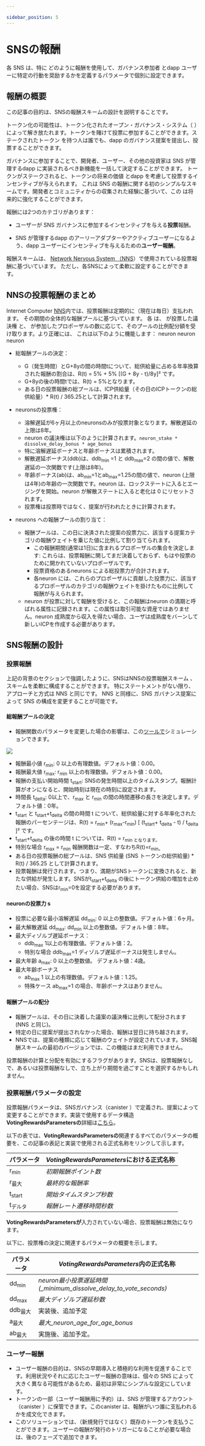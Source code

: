 ```yaml
---

sidebar_position: 5
---
```

# SNSの報酬

各 SNS は、特に
どのように報酬を使用して、ガバナンス参加者
とdapp ユーザーに特定の行動を奨励するかを定義するパラメータで個別に設定できます。

## 報酬の概要

この記事の目的は、SNSの報酬スキームの設計を説明することです。

トークン化の可能性は、トークン化されたオープン・ガバナンス・システム（
）によって解き放たれます。トークンを賭けて投票に参加することができます。ステークされたトークン
を持つ人は誰でも、dapp のガバナンス提案を提出し、投票することができます。

ガバナンスに参加することで、開発者、ユーザー、その他の投資家は
SNS が管理するdapp に実装されるべき新機能を一括して決定することができます。
トークンがステークされると、トークンの将来の価値
とdapp を考慮して投票するインセンティブが与えられます。 これは
SNS の報酬に関する初のシンプルなスキームです。開発者とコミュニティからの収集された経験に基づいて、この
は将来的に強化することができます。

報酬には2つのカテゴリがあります：

- ユーザーが SNS ガバナンスに参加するインセンティブを与える**投票**報酬。

- SNS が管理するdapp のアーリーアダプターやアクティブユーザーになるよう、dapp ユーザーにインセンティブを与えるための**ユーザー報酬**。

報酬スキームは、
[Network Nervous System （NNS](https://medium.com/dfinity/the-network-nervous-system-governing-the-internet-computer-1d176605d66a#:~:text=Network%20Nervous%20System%20overview,how%20to%20update%20this%20information.)）で使用されている投票報酬に基づいています。
ただし、各SNSによって柔軟に設定することができます。

## NNSの投票報酬のまとめ

Internet Computer
[NNS](/tokenomics/nns/nns-intro.md)内では、投票報酬は定期的に（現在は毎日）支払われます。 その期間の全体的な報酬プールに基づいています。 各 は、 が投票した議決権 と、 が参加したプロポーザルの数に応じて、そのプールの比例配分額を受け取ります。より正確には、 これは以下のように機能します：
 neuron neuron
 neuron

- 総報酬プールの決定：
  
  - G（発生時間）とG+8yの間の時間tについて、総供給量に占める年率換算された報酬の割合は、R(t) = 5% + 5% \[(G + 8y - t)/8y\]² です。
  - G+8yの後の時間tでは、R(t) = 5%となります。
  - ある日の投票報酬の総プールは、ICP供給量（その日のICPトークンの総供給量）\* R(t) / 365.25として計算されます。

- neuronsの投票権：
  
  - 溶解遅延が6ヶ月以上のneuronsのみが投票対象となります。解散遅延の上限は8年。
  - neuron の議決権は以下のように計算されます。`neuron_stake * dissolve_delay_bonus * age_bonus`
  - 特に溶解遅延ボーナスと年齢ボーナスは累積されます。
  - 解散遅延ボーナス(ddb)は、ddb<sub>min</sub> =1 と ddb<sub>max</sub>=2 の間の値で、解散遅延の一次関数です(上限は8年)。
  - 年齢ボーナス(ab)は、ab<sub>min</sub>=1とab<sub>max</sub>=1.25の間の値で、neuron (上限は4年)の年齢の一次関数です。neuron は、ロックステートに入るとエージングを開始。neuron が解散ステートに入ると老化は 0 にリセットされます。
  - 投票権は投票時ではなく、提案が行われたときに計算されます。

- neurons への報酬プールの割り当て：
  
  - 報酬プールは、この日に決済された提案の投票力に、該当する提案カテゴリの報酬ウェイトを乗じた値に比例して割り当てられます。
    - この報酬期間(通常は1日)に含まれるプロポーザルの集合を決定します: これらは、投票報酬に関してまだ決着しておらず、もはや投票のために開かれていないプロポーザルです。
    - 投票資格のあるneurons による総投票力が合計されます。
    - 各neuron には、これらのプロポーザルに貢献した投票力に、該当するプロポーザルのカテゴリの報酬ウェイトを掛けたものに比例して報酬が与えられます。
  - neuron が投票に対して報酬を受けると、この報酬はneuron の満期と呼ばれる属性に記録されます。この属性は取引可能な資産ではありません。neuron 成熟度から収入を得たい場合、ユーザは成熟度をバーンして新しいICPを作成する必要があります。

## SNS報酬の設計

### 投票報酬

上記の背景のセクションで強調したように、SNSはNNSの投票報酬スキーム
、スキームを柔軟に構成することができます。
特にステートメントがない限り、アプローチと方式は NNS と同じです。
NNS と同様に、SNS ガバナンス提案によって SNS の構成を変更することが可能です。

#### 総報酬プールの決定

- 報酬関数のパラメータを変更した場合の影響は、この[ツールで](https://docs.google.com/spreadsheets/d/1cTqgjGcG5rEQ5kRGprpdLvBL7ZdTqUDCuCi0QjClbgk/edit#gid=0)シミュレーションできます。

![](./_attachments/graph_rewards_total_supply.png)

- 報酬最小値 r<sub>min</sub>: 0 以上の有理数値。デフォルト値：0.00。
- 報酬最大値 r<sub>max</sub>: r<sub>min</sub> 以上の有理数値。デフォルト値：0.00。
- 報酬の支払い開始時間 t<sub>start</sub>: SNSの発生時間以上のタイムスタンプ。報酬計算がオンになると、開始時刻は現在の時刻に設定されます。
- 時間長 t<sub>delta</sub>: 0以上で、r<sub>max</sub> と r<sub>min</sub> の間の時間遷移の長さを決定します。デフォルト値：0年。
- t<sub>start</sub> と t<sub>start</sub>+t<sub>delta</sub> の間の時間 t について、総供給量に対する年率化された報酬のパーセンテージは、R(t) = r<sub>min</sub>+ (r<sub>max</sub>-r<sub>min</sub>) \[ (t<sub>start</sub>+ t<sub>delta</sub> - t) / t<sub>delta</sub> \]² です。
- t<sub>start</sub>+t<sub>delta</sub> の後の時間 t については、R(t) = r<sub>min となります。</sub>
- 特別な場合 r<sub>max</sub> = r<sub>min</sub> 報酬関数は一定、すなわちR(t)=r<sub>min。</sub>
- ある日の投票報酬の総プールは、SNS 供給量 (SNS トークンの総供給量) \* R(t) / 365.25 として計算されます。
- 投票報酬は発行されます。つまり、満期がSNSトークンに変換されると、新たな供給が発生します。SNSがt<sub>start</sub>+t<sub>delta</sub> の後にトークン供給の増加を止めたい場合、SNSはr<sub>min</sub>=0を設定する必要があります。

#### neuronの投票力 s

- 投票に必要な最小溶解遅延 dd<sub>min</sub>: 0 以上の整数値。デフォルト値：6ヶ月。
- 最大解散遅延 dd<sub>max</sub>: dd<sub>min</sub> 以上の整数値。デフォルト値：8年。
- 最大ディゾルブ遅延ボーナス：
  - ddb<sub>max</sub> 1以上の有理数値。デフォルト値：2。
  - 特別な場合 ddb<sub>max</sub>=1 ディゾルブ遅延ボーナスは発生しません。
- 最大年齢 a<sub>max</sub>: 0 以上の整数値。 デフォルト値：4歳。
- 最大年齢ボーナス
  - ab<sub>max</sub> 1 以上の有理数値。デフォルト値：1.25。
  - 特殊ケース ab<sub>max</sub>=1 の場合、年齢ボーナスはありません。

#### 報酬プールの配分

- 報酬プールは、その日に決着した議案の議決権に比例して配分されます (NNS と同じ)。
- 特定の日に提案が提出されなかった場合、報酬は翌日に持ち越されます。
- NNSでは、提案の種類に応じて報酬のウェイトが設定されています。SNS報酬スキームの最初のバージョンでは、この機能はまだ利用できません。

投票報酬の計算と分配を有効にするフラグがあります。SNSは、投票報酬なしで、あるいは投票報酬なしで、立ち上がり期間を過ごすことを選択するかもしれません。

### 投票報酬パラメータの設定

投票報酬パラメータは、SNSガバナンス（canister ）で定義され、提案によって変更することができます。実装で使用するデータ構造**VotingRewardsParametersの**詳細は[こちら](https://github.com/dfinity/ic/blob/master/rs/sns/governance/proto/ic_sns_governance/pb/v1/governance.proto#L726)。

以下の表では、**VotingRewardsParametersの**関連するすべてのパラメータの概要を、この記事の表記と実装で使用される正式名称をリンクして示します。

| パラメータ | *VotingRewardsParameters*における正式名称 |
| --- | --- |
| r<sub>min</sub> | *初期報酬ポイント数* |
| r<sub>最大</sub> | *最終的な報酬率* |
| t<sub>start</sub> | *開始タイムスタンプ秒数* |
| t<sub>デルタ</sub> | *報酬レート遷移時間秒数* |

**VotingRewardsParametersが**入力されていない場合、投票報酬は無効になります。

以下に、投票権の決定に関連するパラメータの概要を示します。

| パラメータ | *VotingRewardsParameters*内の正式名称 |
| --- | --- |
| dd<sub>min</sub> | *neuron最小投票遅延時間(\_minimum\_dissolve\_delay\_to\_vote\_seconds)* |
| dd<sub>max</sub> | *最大ディゾルブ遅延秒数* |
| ddb<sub>最大</sub> | 実装後、追加予定 |
| a<sub>最大</sub> | *最大\_neuron\_age\_for\_age\_bonus* |
| ab<sub>最大</sub> | 実施後、追加予定。 |

### ユーザー報酬

- ユーザー報酬の目的は、SNSの早期導入と積極的な利用を促進することです。利用状況やそれに応じたユーザー報酬の意味は、個々の SNS によって大きく異なる可能性があるため、最初は非常にシンプルな設定にしています。
- トークンの一部（ユーザー報酬用に予約）は、SNS が管理するアカウント（canister ）に保管できます。このcanister は、報酬がいつ誰に支払われるかを成文化できます。
- このソリューションでは、（新規発行ではなく）既存のトークンを支払うことができます。ユーザーの報酬が発行のトリガーになることが必要な場合は、後のフェーズで追加できます。

<!---

# SNS rewards

Each SNS can be individually configured with parameters that define, among other things,
how and SNS uses rewards to incentivice certain behavior for the governance participants
and the dapp users.

## Rewards Overview

The goal of this article is to explain the design of the SNS reward scheme.

The full potential of tokenization can be unlocked by a tokenized open governance system,
where tokens can be staked to participate in voting. Anyone with staked tokens 
can submit and vote on governance proposals for the dapp.

By participating in governance, developers, users, and other investors can collectively 
decide what new features should be implemented in the dapp that is governed by the SNS.
As their tokens are stacked, they will be incentivized to vote taking into consideration
the future value of the tokens and the dapp. This represents the first simple scheme for
SNS rewards. Based on the collected experience from developers and the community, this
can be enhanced in the future.

We consider two categories of rewards:
  * **Voting rewards** to incentivize users to take part in SNS governance.

  * **User rewards** to incentivize dapp users to become early adopters and active users of the dapp that is governed by the SNS.

The reward scheme is based on the voting rewards used in the
[Network Nervous System (NNS)](https://medium.com/dfinity/the-network-nervous-system-governing-the-internet-computer-1d176605d66a#:~:text=Network%20Nervous%20System%20overview,how%20to%20update%20this%20information.),
which however can be flexibly configured by each SNS.

## Recap on NNS voting rewards

The [NNS](/tokenomics/nns/nns-intro.md) is the DAO that governs the Internet Computer.
Within the NNS, voting rewards are paid out on a regular basis (currently daily),
based on an overall reward pool for that time period. 
Each neuron receives a pro-rata amount of that pool according to the voting power with 
which the neuron voted and in how many proposals the neuron participated. More precisely,
this works as follows:

* Determination of the total reward pool:
  * For a time t between G (genesis time) and G + 8y the annualized reward as a percentage of total supply is R(t) = 5% + 5% [(G + 8y – t)/8y]²
  * For a time t after G+8y, we have R(t) = 5%.
  * The total pool of voting rewards for a given day is calculated as ICP supply (total supply of ICP tokens on that day) * R(t) / 365.25.
* Voting power of neurons:
  * Only neurons with a dissolve delay of more than 6 months are eligible for voting. The maximum dissolve delay is 8 years.
  * The voting power of a neuron is computed as `neuron_stake * dissolve_delay_bonus * age_bonus`
  * In particular the dissolve delay bonus and the age bonus are cumulative.
  * The dissolve delay bonus (ddb) is a value between ddb<sub>min</sub> =1 and ddb<sub>max</sub>=2 and a linear function of the dissolve delay (capped at eight years).
  * The age bonus (ab) is a value between ab<sub>min</sub>=1 and ab<sub>max</sub>=1.25 and a linear function of the age of the neuron (capped at four years). A neuron starts aging when it enters a locked state. Aging is reset to 0 when a neuron enters a dissolving state.
  * The voting power is calculated when the proposal is made, not when the ballot is cast.

* Allocation of reward pool to neurons:
  * The reward pool is allocated in proportion to the voting power of proposals that are settled on this day multiplied by the reward weight of the according proposal category.
    * Determine the set of proposals that are included in this reward period (typically a day): these are the proposals that are not yet settled with respect to voting rewards, and no longer open for voting.
    * The total voting power by neurons who were eligible for voting is added up.
    * Each neuron is rewarded in proportion to the voting power it contributed to these proposals multiplied by the reward weight of the according proposal category.
  * When a neuron is rewarded for voting, these rewards are recorded in an attribute of the neuron that is called maturity which is not a tradable asset. If a user wants to generate income from maturity, he/she needs to burn maturity to create new ICP via spawning a neuron which is a non-deterministic process described [here](https://wiki.internetcomputer.org/wiki/Maturity_modulation).

## Design of SNS rewards

### Voting rewards

As highlighted in the background section above, the SNSs leverage the NNS voting reward scheme 
and allow for flexibility to configure the scheme. Hence, in the following we go through the
features of the NNS and describe how it is adapted and made configurable for the SNS. 
Unless otherwise stated, the approach and formula are the same as for the NNS. 
As for the NNS, it is possible to change the SNS configuration by an SNS governance proposal.

#### Determination of the total reward pool
  * The impact of changing the parameters of the reward function can be simulated in this [tool](https://docs.google.com/spreadsheets/d/1cTqgjGcG5rEQ5kRGprpdLvBL7ZdTqUDCuCi0QjClbgk/edit#gid=0). 
  
  ![](./_attachments/graph_rewards_total_supply.png)
* Reward minimum r<sub>min</sub>: rational value greater than or equal to 0. Default value: 0.00.
* Reward maximum r<sub>max</sub>: rational value greater than or equal to r<sub>min</sub>. Default value: 0.00.
* Start time for paying out rewards t<sub>start</sub>: timestamp greater than or equal to genesis time of the SNS. The start time is set to the current time once the reward calculation is switched on.
* Time length t<sub>delta</sub> which is greater than or equal to 0 and which determines the time transition length between r<sub>max</sub> and r<sub>min</sub>. Default value: 0 years.
* For a time t between t<sub>start</sub> and t<sub>start</sub>+t<sub>delta</sub> the annualized reward as a percentage of total supply is R(t) = r<sub>min</sub>+ (r<sub>max</sub>-r<sub>min</sub>) [ (t<sub>start</sub>+ t<sub>delta</sub> – t) / t<sub>delta</sub> ]²
* For a time t after t<sub>start</sub>+t<sub>delta</sub>, we have R(t) = r<sub>min</sub>
* For the special case r<sub>max</sub> = r<sub>min</sub> the reward function is constant, namely R(t)=r<sub>min</sub>
* The total pool of voting rewards for a given day is calculated as SNS supply (total supply of SNS tokens) * R(t) / 365.25.
* Voting rewards are minted, i.e. generating new supply once the according maturity is converted to the SNS token. In case that the SNS would like to stop a token supply increase after t<sub>start</sub>+t<sub>delta</sub> the SNS should set r<sub>min</sub>=0.

#### Voting power of neurons
  * Required minimum dissolve delay for voting dd<sub>min</sub>: integer value greater than or equal to zero. Default value: 6 months.
  * Maximum dissolve delay dd<sub>max</sub>: integer value greater than or equal to dd<sub>min</sub>. Default value: 8 years.
  * Maximum dissolve delay bonus:
    * ddb<sub>max</sub> rational value greater than or equal to 1. Default value: 2.
    * The special case ddb<sub>max</sub>=1 results in no dissolve delay bonus.
  * Maximum age a<sub>max</sub>: integer value greater than or equal to 0. Default value: 4 years.
  * Maximum age bonus
    * ab<sub>max</sub> rational value greater than or equal to 1. Default value: 1.25.
    * The special case ab<sub>max</sub>=1 results in no age bonus.
#### Allocation of reward pool
  * The reward pool is allocated in proportion to the voting power of proposals that are settled on this day (same as for the NNS).
  * If on a particular day no proposal was submitted then rewards will be carried over to the next day.
  * NNS has reward weights for different proposal types. For the first version of the SNS reward scheme this functionality is not yet available.

There is a flag which activates the calculation and distribution of voting rewards, as an SNS might choose to go through a ramp-up period without voting rewards, or with no voting rewards at all.

### Setting voting reward parameters

Voting reward parameters are defined in the SNS governance canister and can be changed by proposal. Details on the data structure **VotingRewardsParameters** used in the implementation are [here](https://github.com/dfinity/ic/blob/master/rs/sns/governance/proto/ic_sns_governance/pb/v1/governance.proto#L726).

In the following table we provide an overview of all relevant parameters of **VotingRewardsParameters**, linking the notation of this article to full names used in the implementation.

|Parameter|Full name in *VotingRewardsParameters*|
| --- | --- |
|r<sub>min</sub>|*initial_reward_rate_basis_points*|
|r<sub>max</sub>|*final_reward_rate_basis_points*|
|t<sub>start</sub>|*start_timestamp_seconds*|
|t<sub>delta</sub>|*reward_rate_transition_duration_seconds*|

When **VotingRewardsParameters** is not populated, voting rewards are disabled.

In the following we provide an overview of the relevant parameters for the determination of voting power.

|Parameter|Full name in *VotingRewardsParameters*|
| --- | --- |
|dd<sub>min</sub>|*neuron_minimum_dissolve_delay_to_vote_seconds*|
|dd<sub>max</sub>|*max_dissolve_delay_seconds*|
|ddb<sub>max</sub>|To be added, once implemented.|
|a<sub>max</sub>|*max_neuron_age_for_age_bonus*|
|ab<sub>max</sub>|To be added, once implemented.|

### User rewards

* The purpose of user rewards is to foster early adoption and active usage of the SNS. Given that the meaning of usage and the according user rewards can vary greatly across individual SNSs we have a very simple set-up at start.
* Some tokens (reserved for user rewards) can be held in an account that is owned by an SNS-controlled canister. This canister can then codify when the rewards are paid out and to whom.
* This solution allows paying out existing (not newly minted) tokens. If it is required that user rewards trigger minting, this could be added in a later phase.

-->
